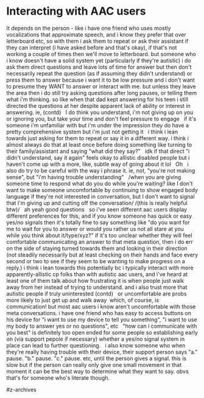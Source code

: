 # Interacting with AAC users
It depends on the person - like i have one friend who uses mostly vocalizations that approximate speech, and i know they prefer that over letterboard etc, so with them i ask them to repeat or ask their assistant if they can interpret (i have asked before and that's okay), if that's not working a couple of times then we'll move to letterboard. but someone who i know doesn't have a solid system yet (particularly if they're autistic) i do ask them direct questions and leave lots of time for answer but then don't necessarily repeat the question (as if assuming they didn't understand) or press them to answer because i want it to be low pressure and i don't want to presume they WANT to answer or interact with me. but unless they leave the area then i do still try asking questions after long pauses, or telling them what i'm thinking. so like when that dad kept answering for his teen i still directed the questions at her despite apparent lack of ability or interest in answering. ie, (contd)
 
I do think you understand, i'm not giving up on you or ignoring you, but take your time and don't feel pressure to engage
 
if it's someone i'm unfamiliar with but i'm under the impression they do have a pretty comprehensive system but i'm just not getting it
 
i think i lean towards just asking for them to repeat or say it in a different way. i think i almost always do that at least once before doing something like turning to their family/assistant and saying "what did they say?"
 
idk if that direct "i didn't understand, say it again" feels okay to allistic disabled people but i haven't come up with a more, like, subtle way of going about it lol
 
Oh
 
i also do try to be careful with the way i phrase it. ie, not, "you're not making sense", but "i'm having trouble understanding"
 
/when you are giving someone time to respond what do you do while you're waiting? like I don't want to make someone uncomfortable by continuing to show engaged body language if they're not interested in conversation, but I don't want to signal that I'm giving up and cutting off the conversation/
/(this is really helpful btw)/
 
ah yeah good questions
 
so i've seen different aac users display different preferences for this, and if you know someone has quick or easy yes/no signals then it's totally fine to say something like "do you want for me to wait for you to answer or would you rather us not all stare at you while you think about it/type/xyz?" if it's too unclear whether they will feel comfortable communicating an answer to that meta question, then i do err on the side of staying turned towards them and looking in their direction (not steadily necessarily but at least checking on their hands and face every second or two to see if they seem to be wanting to make progress on a reply.) i think i lean towards this potentially bc i typically interact with more apparently-allistic cp folks than with autistic aac users, and i've heard at least one of them talk about how frustrating it is when people just walk away from her instead of trying to understand. and i also trust more that autistic people if truly uninterested (contd)
 
or uncomfortable are probs more likely to just get up and walk away 
which, of course, is communication!
but most aac users i know aren't uncomfortable with those meta conversations. i have one friend who has easy to access buttons on his device for "i want to use my device to tell you something", "i want to use my body to answer yes or no questions", etc
 
"how can i communicate with you best" is definitely too open ended for some people so establishing early on (via support pepole if necessary) whether a yes/no signal system in place can lead to further questioning.
 
i also know someone who when they're really having trouble with their device, their support person says "a." pause. "b." pause. "c." pause. etc, until the person gives a signal. this is slow but if the person can really only give one small movement in that moment it can be the best way to determine what they want to say. obvs that's for someone who's literate though.
 

#z-archives